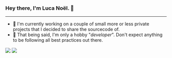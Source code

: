 ### Hey there, I'm Luca Noël. 👋

---

- 🔭 I'm currently working on a couple of small more or less private projects that I decided to share the sourcecode of.
- 🌱 That being said, I'm only a hobby "_developer_". Don't expect anything to be following all best practices out there.

<img align="center" src="https://github-readme-stats.vercel.app/api?username=1LiterZinalco&count_private=true&show_icons=true&theme=tokyonight">
<img align="center" src="https://github-readme-stats.vercel.app/api/top-langs?username=1LiterZinalco&theme=tokyonight&layout=compact">
